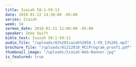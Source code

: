 ```yaml
---
title: Isaiah 58:1-59:13
date: 2018-01-22 14:30:00 -05:00
series: Isaiah
week: 34
sermon_date: 2018-01-21 11:00:00 -05:00
speaker: Zeke Swift
bible_text: Isaiah 58:1-59:13
audio_file: "/uploads/01%20Isaiah%2058_1-59_13%201.mp3"
brochure_file: "/uploads/01212018_MCCProgram_proof1.pdf"
thumbnail_image: "/uploads/Isaiah-Web-Banner.jpg"
is_featured: true
---
```


